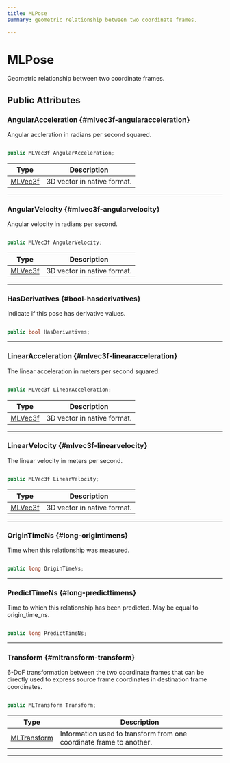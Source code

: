 ```yaml
---
title: MLPose
summary: geometric relationship between two coordinate frames. 

---
```


# MLPose




Geometric relationship between two coordinate frames.   





## Public Attributes

### AngularAcceleration {#mlvec3f-angularacceleration}

Angular accleration in radians per second squared. 

```csharp

public MLVec3f AngularAcceleration;

```

| Type | Description  | 
|--|--|
| [MLVec3f](/unity-api/api/UnityEngine.XR.MagicLeap.Native/MagicLeapNativeBindings/UnityEngine.XR.MagicLeap.Native.MagicLeapNativeBindings.MLVec3f.md) | 3D vector in native format.  |





-----------

### AngularVelocity {#mlvec3f-angularvelocity}

Angular velocity in radians per second. 

```csharp

public MLVec3f AngularVelocity;

```

| Type | Description  | 
|--|--|
| [MLVec3f](/unity-api/api/UnityEngine.XR.MagicLeap.Native/MagicLeapNativeBindings/UnityEngine.XR.MagicLeap.Native.MagicLeapNativeBindings.MLVec3f.md) | 3D vector in native format.  |





-----------

### HasDerivatives {#bool-hasderivatives}

Indicate if this pose has derivative values. 

```csharp

public bool HasDerivatives;

```






-----------

### LinearAcceleration {#mlvec3f-linearacceleration}

The linear acceleration in meters per second squared. 

```csharp

public MLVec3f LinearAcceleration;

```

| Type | Description  | 
|--|--|
| [MLVec3f](/unity-api/api/UnityEngine.XR.MagicLeap.Native/MagicLeapNativeBindings/UnityEngine.XR.MagicLeap.Native.MagicLeapNativeBindings.MLVec3f.md) | 3D vector in native format.  |





-----------

### LinearVelocity {#mlvec3f-linearvelocity}

The linear velocity in meters per second. 

```csharp

public MLVec3f LinearVelocity;

```

| Type | Description  | 
|--|--|
| [MLVec3f](/unity-api/api/UnityEngine.XR.MagicLeap.Native/MagicLeapNativeBindings/UnityEngine.XR.MagicLeap.Native.MagicLeapNativeBindings.MLVec3f.md) | 3D vector in native format.  |





-----------

### OriginTimeNs {#long-origintimens}

Time when this relationship was measured. 

```csharp

public long OriginTimeNs;

```






-----------

### PredictTimeNs {#long-predicttimens}

Time to which this relationship has been predicted. May be equal to origin&#95;time&#95;ns. 

```csharp

public long PredictTimeNs;

```






-----------

### Transform {#mltransform-transform}

6-DoF transformation between the two coordinate frames that can be directly used to express source frame coordinates in destination frame coordinates. 

```csharp

public MLTransform Transform;

```

| Type | Description  | 
|--|--|
| [MLTransform](/unity-api/api/UnityEngine.XR.MagicLeap.Native/MagicLeapNativeBindings/UnityEngine.XR.MagicLeap.Native.MagicLeapNativeBindings.MLTransform.md) | Information used to transform from one coordinate frame to another.  |





-----------

